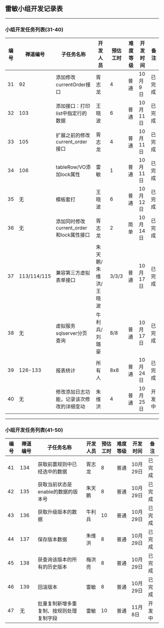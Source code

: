 ## 雷敏小组开发记录表
--- 

### 小组开发任务列表(31-40)
编号|禅道编号|子任务名称|开发人员|预估工时|难度等级|开发时间|备注
---|---|---|---|---|---|---|---
31|92|添加修改currentOrder接口|胥志龙|4|普通|10月9日|已完成
32|103|添加接口：打印list中指定行的数据|王晓波|6|普通|10月11日|已完成
33|105|扩展之前的修改current_order接口|胥志龙|4|普通|10月11日|已完成
34|106|tableRow/VO添加lock属性|雷敏|1|普通|10月11日|已完成
35|无|模板套打|王晓波|6|普通|10月12日|已完成
36|无|添加同时修改current_order和lock属性接口|胥志龙|2|简单|10月14日|已完成
37|113/114/115|兼容第三方虚拟表单接口|朱天鹏/朱维洪/王晓波|3/3/3|普通|10月17日|已完成
38|无|虚拟服务sqlserver分页查询|牛利兵/刘璐豪|8/8|普通|10月17日|已完成
39|126-133|报表统计|所有人|8x8|普通|10月24日|已完成
40|无|修改添加日志功能，记录该次修改的详细变动|朱维洪|4|普通|10月25日|开发中 

---
### 小组开发任务列表(41-50)
编号|禅道编号|子任务名称|开发人员|预估工时|难度等级|开发时间|备注
---|---|---|---|---|---|---|---
41|134|获取前置规则中已经选中的数据|胥志龙|8|普通|10月29日|已完成
42|135|获取当前状态是enable的数据的版本号|朱天鹏|8|普通|10月29日|已完成
43|136|获取升级版本的数据|牛利兵|10|普通|10月29日|已完成
44|137|保存版本数据|朱维洪|8|普通|10月29日|已完成
45|138|获查询该版本的所有的历史版本|梅洪亮|8|普通|10月29日|已完成
46|139|回滚版本|雷敏|8|普通|10月29日|已完成
47|无|批量复制新增多重复制、按规则处理复制字段|雷敏|10|普通|11月8日|开发中



